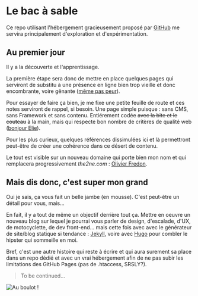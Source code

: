 # Le bac à sable

Ce repo utilisant l'hébergement gracieusement proposé par [GitHub](https://pages.github.com/) me servira principalement d'exploration et d'expérimentation.

## Au premier jour

Il y a la découverte et l'apprentissage.

La première étape sera donc de mettre en place quelques pages qui serviront de substitu à une présence en ligne bien trop vieille et donc encombrante, voire gênante ([même pas peur](http://www.the2ne.com)).

Pour essayer de faire ça bien, je me fixe une petite feuille de route et ces notes serviront de rappel, si besoin.
Une page simple puisque : sans CMS, sans Framework et sans contenu. Entiérement codée ~~avec la bite et le couteau~~ à la main, mais qui respecte bon nombre de critères de qualité web ([bonjour Elie](http://qualite-web-lelivre.com/)).

Pour les plus curieux, quelques références dissimulées ici et là permettront peut-être de créer une cohérence dans ce désert de contenu.

Le tout est visible sur un nouveau domaine qui porte bien mon nom et qui remplacera progressivement *the2ne.com* : [Olivier Fredon](http://www.olivierfredon.com).

## Mais dis donc, c'est super mon grand

Oui je sais, ça vous fait un belle jambe (en mousse). C'est peut-être un détail pour vous, mais...

En fait, il y a tout de même un objectif derrière tout ça. Mettre en oeuvre un nouveau blog sur lequel je pourrai vous parler de design, d'escalade, d'UX, de motocyclette, de dev front-end... mais cette fois avec avec le générateur de site/blog statique si tendance : [Jekyll](http://jekyllrb.com/), voire avec [Hugo](https://gohugo.io/) pour combler le hipster qui sommeille en moi.

Bref, c'est une autre histoire qui reste à écrire et qui aura surement sa place dans un repo dédié et avec un vrai hébergement afin de ne pas subir les limitations des GitHub Pages (pas de .htaccess, SRSLY?).

> To be continued...

![Au boulot !](http://67.media.tumblr.com/tumblr_m9fsraQt2a1r4zr2vo1_500.gif "Au boulot !")
